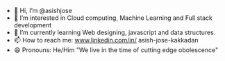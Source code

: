- 👋 Hi, I’m @asishjose
- 👀 I’m interested in Cloud computing, Machine Learning and Full stack development
- 🌱 I’m currently learning Web designing, javascript and data structures.
- 📫 How to reach me: www.linkedin.com/in/
asish-jose-kakkadan
- 😄 Pronouns: He/Him
  "We live in the time of cutting edge obolescence"
<!---
asishjose/asishjose is a ✨ special ✨ repository because its `README.md` (this file) appears on your GitHub profile.
You can click the Preview link to take a look at your changes.
--->
